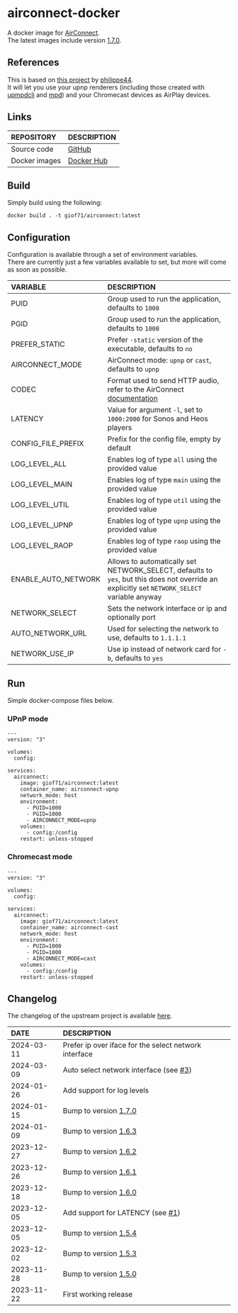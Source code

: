 # airconnect-docker

A docker image for [AirConnect](https://github.com/philippe44/AirConnect).  
The latest images include version [1.7.0](https://github.com/philippe44/AirConnect/releases/tag/1.7.0).  

## References

This is based on [this project](https://github.com/philippe44/AirConnect) by [philippe44](https://github.com/philippe44).  
It will let you use your upnp renderers (including those created with [upmpdcli](https://github.com/GioF71/upmpdcli-docker) and [mpd](https://github.com/giof71/mpd-alsa-docker)) and your Chromecast devices as AirPlay devices.  

## Links

REPOSITORY|DESCRIPTION
:---|:---
Source code|[GitHub](https://github.com/GioF71/airconnect-docker)
Docker images|[Docker Hub](https://hub.docker.com/r/giof71/airconnect)

## Build

Simply build using the following:

```
docker build . -t giof71/airconnect:latest
```

## Configuration

Configuration is available through a set of environment variables.  
There are currently just a few variables available to set, but more will come as soon as possible.  

VARIABLE|DESCRIPTION
:---|:---
PUID|Group used to run the application, defaults to `1000`
PGID|Group used to run the application, defaults to `1000`
PREFER_STATIC|Prefer `-static` version of the executable, defaults to `no`
AIRCONNECT_MODE|AirConnect mode: `upnp` or `cast`, defaults to `upnp`
CODEC|Format used to send HTTP audio, refer to the AirConnect [documentation](https://github.com/philippe44/AirConnect)
LATENCY|Value for argument `-l`, set to `1000:2000` for Sonos and Heos players
CONFIG_FILE_PREFIX|Prefix for the config file, empty by default
LOG_LEVEL_ALL|Enables log of type `all` using the provided value
LOG_LEVEL_MAIN|Enables log of type `main` using the provided value
LOG_LEVEL_UTIL|Enables log of type `util` using the provided value
LOG_LEVEL_UPNP|Enables log of type `upnp` using the provided value
LOG_LEVEL_RAOP|Enables log of type `raop` using the provided value
ENABLE_AUTO_NETWORK|Allows to automatically set NETWORK_SELECT, defaults to `yes`, but this does not override an explicitly set `NETWORK_SELECT` variable anyway
NETWORK_SELECT|Sets the network interface or ip and optionally port
AUTO_NETWORK_URL|Used for selecting the network to use, defaults to `1.1.1.1`
NETWORK_USE_IP|Use ip instead of network card for `-b`, defaults to `yes`

## Run

Simple docker-compose files below.

### UPnP mode

```
---
version: "3"

volumes:
  config:

services:
  airconnect:
    image: giof71/airconnect:latest
    container_name: airconnect-upnp
    network_mode: host
    environment:
      - PUID=1000
      - PGID=1000
      - AIRCONNECT_MODE=upnp
    volumes:
      - config:/config
    restart: unless-stopped
```

### Chromecast mode

```
---
version: "3"

volumes:
  config:

services:
  airconnect:
    image: giof71/airconnect:latest
    container_name: airconnect-cast
    network_mode: host
    environment:
      - PUID=1000
      - PGID=1000
      - AIRCONNECT_MODE=cast
    volumes:
      - config:/config
    restart: unless-stopped
```

## Changelog

The changelog of the upstream project is available [here](https://github.com/philippe44/AirConnect/blob/master/CHANGELOG).  

DATE|DESCRIPTION
:---|:---
2024-03-11|Prefer ip over iface for the select network interface
2024-03-09|Auto select network interface (see [#3](https://github.com/GioF71/airconnect-docker/issues/3))
2024-01-26|Add support for log levels
2024-01-15|Bump to version [1.7.0](https://github.com/philippe44/AirConnect/releases/tag/1.7.0)
2024-01-09|Bump to version [1.6.3](https://github.com/philippe44/AirConnect/releases/tag/1.6.3)
2023-12-27|Bump to version [1.6.2](https://github.com/philippe44/AirConnect/releases/tag/1.6.2)
2023-12-26|Bump to version [1.6.1](https://github.com/philippe44/AirConnect/releases/tag/1.6.1)
2023-12-18|Bump to version [1.6.0](https://github.com/philippe44/AirConnect/releases/tag/1.6.0)
2023-12-05|Add support for LATENCY (see [#1](https://github.com/GioF71/airconnect-docker/issues/1))
2023-12-05|Bump to version [1.5.4](https://github.com/philippe44/AirConnect/releases/tag/1.5.4)
2023-12-02|Bump to version [1.5.3](https://github.com/philippe44/AirConnect/releases/tag/1.5.3)
2023-11-28|Bump to version [1.5.0](https://github.com/philippe44/AirConnect/releases/tag/1.5.0)
2023-11-22|First working release
